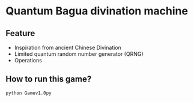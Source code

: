# Quantum Bagua divination machine
## Feature
* Inspiration from ancient Chinese Divination
* Limited quantum random number generator (QRNG)
* Operations
## How to run this game?
<code>python Gamev1.0py</code>